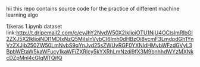 hii this repo contains source code for the practice of different machine learning algo

1)keras 1.ipynb dataset link:http://t.dripemail2.com/c/eyJhY2NvdW50X2lkIjoiOTU1NjU4OCIsImRlbGl2ZXJ5X2lkIjoiNDI1MDIxNzQ5MiIsInVybCI6Imh0dHBzOi8vcmF3LmdpdGh1YnVzZXJjb250ZW50LmNvbS9qYnJvd25sZWUvRGF0YXNldHMvbWFzdGVyL3BpbWEtaW5kaWFucy1kaWFiZXRlcy5kYXRhLmNzdj9fX3M9bnhhdWYzMXNkcDZpMnl4cGlqMTQifQ
